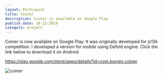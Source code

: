 ```yaml
---
layout: PostLayout
title: Coiner
description: Coiner is available on Google Play
publish_date: 10-22-2019
category: project
---
```

Coiner is now available on Google Play. It was originally developed for js13k competition. I developed a version for mobile using Defold engine. Click the link below to download it on Android

<https://play.google.com/store/apps/details?id=com.koogio.coiner>

![coiner](/uploads/screenshot_20190925-203950.png)
